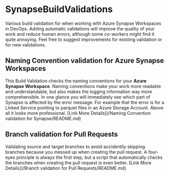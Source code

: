 # SynapseBuildValidations
Various build validation for when working with Azure Synapse Workspaces in DevOps. Adding automatic validations will improve the quality of your work and reduce human errors, although some co-workers might find it quite annoying. Feel free to suggest improvements for existing validation or for new validations.

## Naming Convention validation for Azure Synapse Workspaces
This Build Validation checks the naming conventions for your **Azure Synapse Workspace**. Naming conventions make your work more readable and understandable, but also makes the logging information way more comprehensible. In one glance you will immediately see which part of Synapse is affected by the error message. For example that the error is for a Linked Service pointing to parquet files in an Azure Storage Account. Above all it looks more professional. [Link More Details](/Naming Convention validation for Synapse/README.md)

## Branch validation for Pull Requests
Validating source and target branches to avoid accidentily skipping branches because you messed up when creating the pull request. A four-eyes principle is always the first step, but a script that automatically checks the branches when creating the pull request is even better. [Link More Details](/Branch validation for Pull Requests/README.md)
